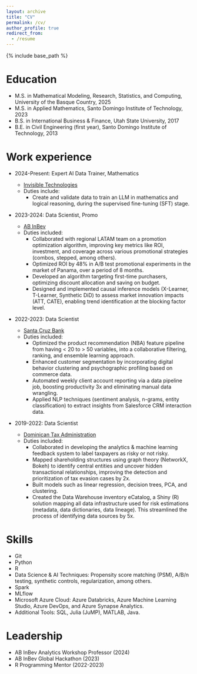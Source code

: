 ```yaml
---
layout: archive
title: "CV"
permalink: /cv/
author_profile: true
redirect_from:
  - /resume
---
```


{% include base_path %}

Education
======
<!-- * Ph.D. in Mathematics and Statistics, University of the Basque Country, 2029 (expected) -->
* M.S. in Mathematical Modeling, Research, Statistics, and Computing, University of the Basque Country, 2025
* M.S. in Applied Mathematics, Santo Domingo Institute of Technology, 2023
* B.S. in International Business & Finance, Utah State University, 2017
* B.E. in Civil Engineering (first year), Santo Domingo Institute of Technology, 2013


Work experience
======
* 2024-Present: Expert AI Data Trainer, Mathematics
  * [Invisible Technologies](https://www.invisible.co/)
  * Duties include:
    * Create and validate data to train an LLM in mathematics and logical reasoning, during the supervised fine-tuning (SFT) stage.

* 2023-2024: Data Scientist, Promo
  * [AB InBev](https://www.ab-inbev.com/)
  * Duties included:
    * Collaborated with regional LATAM team on a promotion optimization algorithm, improving key metrics like ROI, investment, and coverage across various promotional strategies (combos, stepped, among others).
    * Optimized ROI by 48% in A/B test promotional experiments in the market of Panama, over a period of 8 months.
    * Developed an algorithm targeting first-time purchasers, optimizing discount allocation and saving on budget.
    * Designed and implemented causal inference models (X-Learner, T-Learner, Synthetic DiD) to assess market innovation impacts (ATT, CATE), enabling trend identification at the blocking factor level.

  <!-- * Supervisor: Carlos Montero -->

* 2022-2023: Data Scientist
  * [Santa Cruz Bank](https://bsc.com.do/home)
  * Duties included:
    * Optimized the product recommendation (NBA) feature pipeline from having < 20 to > 50 variables, into a collaborative filtering, ranking, and ensemble learning approach.
    * Enhanced customer segmentation by incorporating digital behavior clustering and psychographic profiling based on commerce data.
    * Automated weekly client account reporting via a data pipeline job, boosting productivity 3x and eliminating manual data wrangling.
    * Applied NLP techniques (sentiment analysis, n-grams, entity classification) to extract insights from Salesforce CRM interaction data.

  <!-- * Supervisor: Persio Martinez -->

* 2019-2022: Data Scientist
  * [Dominican Tax Administration](https://dgii.gov.do/Paginas/default.aspx)
  * Duties included:
    * Collaborated in developing the analytics & machine learning feedback system to label taxpayers as risky or not risky.
    * Mapped shareholding structures using graph theory (NetworkX, Bokeh) to identify central entities and uncover hidden transactional relationships, improving the detection and prioritization of tax evasion cases by 2x.
    * Built models such as linear regression, decision trees, PCA, and clustering.
    * Created the Data Warehouse inventory eCatalog, a Shiny (R) solution mapping all data infrastructure used for risk estimations (metadata, data dictionaries, data lineage). This streamlined the process of identifying data sources by 5x.

  <!-- * Supervisor: Marhiel Diaz -->


Skills
======
* Git
* Python
* R
* Data Science & AI Techniques: Propensity score matching (PSM), A/B/n testing, synthetic controls, regularization, among others.
* Spark
* MLflow
* Microsoft Azure Cloud: Azure Databricks, Azure Machine Learning Studio, Azure DevOps, and Azure Synapse Analytics.
* Additional Tools: SQL, Julia (JuMP), MATLAB, Java.


Leadership
======
* AB InBev Analytics Workshop Professor (2024)
* AB InBev Global Hackathon (2023)
* R Programming Mentor (2022-2023)

